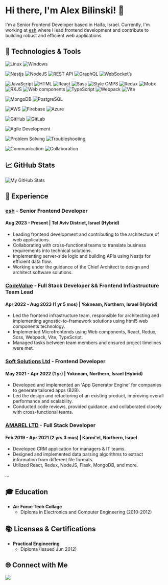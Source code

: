 # Hi there, I'm Alex Bilinski! 👋

I'm a Senior Frontend Developer based in Haifa, Israel. Currently, I'm working at [esh](#) where I lead frontend development and contribute to building robust and efficient web applications.


## 🔧 Technologies & Tools

![Linux](https://img.shields.io/badge/OS-Linux-informational?style=flat&logo=linux&logoColor=white&color=2bbc8a)
![Windows](https://img.shields.io/badge/OS-Windows-informational?style=flat&logo=windows&logoColor=white&color=2bbc8a)

![Nestjs](https://img.shields.io/badge/Backend-Nestjs-informational?style=flat&logo=nestjs&logoColor=white&color=2bbc8a)
![NodeJS](https://img.shields.io/badge/Backend-NodeJS-informational?style=flat&logo=node.js&logoColor=white&color=2bbc8a)
![REST API](https://img.shields.io/badge/Backend-REST_API-informational?style=flat&logo=rest-api&logoColor=white&color=2bbc8a)
![GraphQL](https://img.shields.io/badge/Backend-GraphQL-informational?style=flat&logo=graphql&logoColor=white&color=2bbc8a)
![WebSocket’s](https://img.shields.io/badge/Backend-WebSocket's-informational?style=flat&logo=websocket&logoColor=white&color=2bbc8a)

![JavaScript](https://img.shields.io/badge/Frontend-JavaScript-informational?style=flat&logo=javascript&logoColor=white&color=2bbc8a)
![HTML](https://img.shields.io/badge/Frontend-HTML-informational?style=flat&logo=html5&logoColor=white&color=2bbc8a)
![React](https://img.shields.io/badge/Frontend-React-informational?style=flat&logo=react&logoColor=white&color=2bbc8a)
![Sass](https://img.shields.io/badge/Frontend-Sass-informational?style=flat&logo=sass&logoColor=white&color=2bbc8a)
![Style CMPS](https://img.shields.io/badge/Frontend-Style_CMPS-informational?style=flat&logo=style-components&logoColor=white&color=2bbc8a)
![Redux](https://img.shields.io/badge/Frontend-Redux-informational?style=flat&logo=redux&logoColor=white&color=2bbc8a)
![Mobx](https://img.shields.io/badge/Frontend-Mobx-informational?style=flat&logo=mobx&logoColor=white&color=2bbc8a)
![RXJS](https://img.shields.io/badge/Frontend-RXJS-informational?style=flat&logo=reactivex&logoColor=white&color=2bbc8a)
![Web components](https://img.shields.io/badge/Frontend-Web_components-informational?style=flat&logo=webcomponents&logoColor=white&color=2bbc8a)
![TypeScript](https://img.shields.io/badge/Frontend-TypeScript-informational?style=flat&logo=typescript&logoColor=white&color=2bbc8a)
![Webpack](https://img.shields.io/badge/Frontend-Webpack-informational?style=flat&logo=webpack&logoColor=white&color=2bbc8a)
![Vite](https://img.shields.io/badge/Frontend-Vite-informational?style=flat&logo=vite&logoColor=white&color=2bbc8a)

![MongoDB](https://img.shields.io/badge/Database-MongoDB-informational?style=flat&logo=mongodb&logoColor=white&color=2bbc8a)
![PostgreSQL](https://img.shields.io/badge/Database-PostgreSQL-informational?style=flat&logo=postgresql&logoColor=white&color=2bbc8a)

![AWS](https://img.shields.io/badge/Cloud-AWS-informational?style=flat&logo=amazon-aws&logoColor=white&color=2bbc8a)
![Firebase](https://img.shields.io/badge/Cloud-Firebase-informational?style=flat&logo=firebase&logoColor=white&color=2bbc8a)
![Azure](https://img.shields.io/badge/Cloud-Azure-informational?style=flat&logo=microsoft-azure&logoColor=white&color=2bbc8a)

![GitHub](https://img.shields.io/badge/Version_Control-GitHub-informational?style=flat&logo=github&logoColor=white&color=2bbc8a)
![GitLab](https://img.shields.io/badge/Version_Control-GitLab-informational?style=flat&logo=gitlab&logoColor=white&color=2bbc8a)

![Agile Development](https://img.shields.io/badge/Methodology-Agile-informational?style=flat&logo=agile&logoColor=white&color=2bbc8a)

![Problem Solving](https://img.shields.io/badge/Skill-Problem_Solving-informational?style=flat&logo=stack-overflow&logoColor=white&color=2bbc8a)
![Troubleshooting](https://img.shields.io/badge/Skill-Troubleshooting-informational?style=flat&logo=bugatti&logoColor=white&color=2bbc8a)

![Communication](https://img.shields.io/badge/Skill-Communication-informational?style=flat&logo=slack&logoColor=white&color=2bbc8a)
![Collaboration](https://img.shields.io/badge/Skill-Collaboration-informational?style=flat&logo=slack&logoColor=white&color=2bbc8a)



## 📈 GitHub Stats

![My GitHub Stats](https://github-readme-stats.vercel.app/api?username=alexbil207&show_icons=true&theme=radical)

## 🚀 Experience

### [esh](#) - Senior Frontend Developer
#### Aug 2023 - Present | Tel Aviv District, Israel (Hybrid)

- Leading frontend development and contributing to the architecture of web applications.
- Collaborating with cross-functional teams to translate business requirements into technical solutions.
- Implementing server-side logic and building APIs using Nestjs for efficient data flow.
- Working under the guidance of the Chief Architect to design and architect software solutions.

### [CodeValue](#) - Full Stack Developer && Frontend Infrastructure Team Lead
#### Apr 2022 - Aug 2023 (1 yr 5 mos) | Yokneam, Northern, Israel (Hybrid)

- Led the frontend infrastructure team, responsible for architecting and implementing agnostic-to-framework solutions using html5 web components technology.
- Implemented Microfrontends using Web components, React, Redux, Scss, Webpack, Vite, TypeScript.
- Managed tasks between team members and ensured project timelines were met.

### [Soft Solutions Ltd](#) - Frontend Developer
#### May 2021 - Apr 2022 (1 yr) | Yokneam, Northern, Israel (Hybrid)

- Developed and implemented an 'App Generator Engine' for companies to generate tailored apps (B2B).
- Led the design and refactoring of an existing product, improving overall performance and scalability.
- Conducted code reviews, provided guidance, and collaborated closely with cross-functional teams.

### [AMAREL LTD](#) - Full Stack Developer
#### Feb 2019 - Apr 2021 (2 yrs 3 mos) | Karmi'el, Northern, Israel

- Developed CRM application for managers & IT teams.
- Designed and implemented data parsing algorithms to extract information from different file formats.
- Utilized React, Redux, NodeJS, Flask, MongoDB, and more.

...

## 🎓 Education

- **Air Force Tech Collage**
  - Diploma in Electronics and Computer Engineering (2010-2012)

## 📚 Licenses & Certifications

- **Practical Engineering**
  - Diploma (Issued Jun 2012)

## 🌐 Connect with Me

[![](https://img.shields.io/badge/-LinkedIn-0077B5?style=flat&logo=linkedin&logoColor=white)](https://www.linkedin.com/in/alex-bilinski/)

